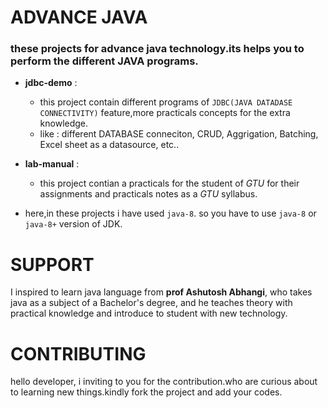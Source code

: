 # ADVANCE JAVA
### these projects for advance java technology.its helps you to perform the different JAVA programs.

 - **jdbc-demo** :
    - this project contain different programs of `JDBC(JAVA DATADASE CONNECTIVITY)` feature,more practicals concepts for the extra knowledge.
    - like : different DATABASE conneciton, CRUD, Aggrigation, Batching, Excel sheet as a datasource, etc.. 
 - **lab-manual** :
    - this project contian a practicals for the student of _GTU_ for their assignments and practicals notes as a _GTU_ syllabus.

 - here,in these projects i have used `java-8`. so you have to use `java-8` or `java-8+` version of JDK.

# SUPPORT
I inspired to learn java language from **prof Ashutosh Abhangi**, who takes java as a subject of a Bachelor's degree, and he teaches theory with practical knowledge and introduce to student with new technology.

# CONTRIBUTING
hello developer, i inviting to you for the contribution.who are curious about to learning new things.kindly fork the project and add your codes.
